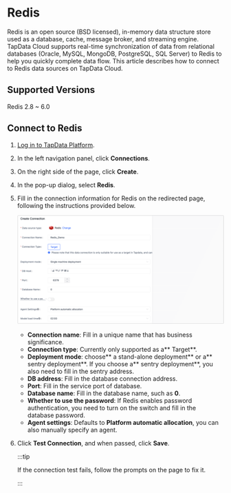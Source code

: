 # Redis



Redis is an open source (BSD licensed), in-memory data structure store used as a database, cache, message broker, and streaming engine. TapData Cloud supports real-time synchronization of data from relational databases (Oracle, MySQL, MongoDB, PostgreSQL, SQL Server) to Redis to help you quickly complete data flow. 
This article describes how to connect to Redis data sources on TapData Cloud.

## Supported Versions

Redis 2.8 ~ 6.0

## Connect to Redis

1. [Log in to TapData Platform](../../user-guide/log-in.md).

2. In the left navigation panel, click **Connections**.

3. On the right side of the page, click **Create**.

4. In the pop-up dialog, select **Redis**.

5. Fill in the connection information for Redis on the redirected page, following the instructions provided below.

   ![Connect to Redis](../../images/connect_redis.png)

   * **Connection name**: Fill in a unique name that has business significance.
   * **Connection type**: Currently only supported as a** Target**.
   * **Deployment mode**: choose** a stand-alone deployment** or a** sentry deployment**. If you choose a** sentry deployment**, you also need to fill in the sentry address.
   * **DB address**: Fill in the database connection address.
   * **Port**: Fill in the service port of database.
   * **Database name**: Fill in the database name, such as **0**.
   * **Whether to use the password**: If Redis enables password authentication, you need to turn on the switch and fill in the database password.
   * **Agent settings**: Defaults to **Platform automatic allocation**, you can also manually specify an agent.

6. Click **Test Connection**, and when passed, click **Save**.

   :::tip

   If the connection test fails, follow the prompts on the page to fix it.

   :::
